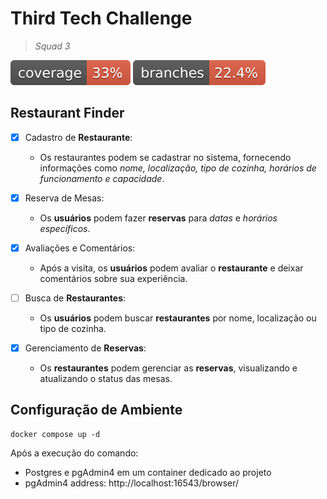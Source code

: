 
# Third Tech Challenge
> _Squad 3_

![Coverage](./badges/jacoco.svg)
![Branches](./badges/branches.svg)

## Restaurant Finder

- [x] Cadastro de **Restaurante**:  
  - Os restaurantes podem se cadastrar no sistema, fornecendo informações como _nome, localização, tipo de cozinha, horários de funcionamento e capacidade_.

- [x] Reserva de Mesas:  
  - Os **usuários** podem fazer **reservas** para _datas_ e _horários específicos_.

- [x] Avaliações e Comentários:  
  - Após a visita, os **usuários** podem avaliar o **restaurante** e deixar comentários sobre sua experiência.

- [ ] Busca de **Restaurantes**:  
  - Os **usuários** podem buscar **restaurantes** por nome, localização ou tipo de cozinha.

- [x] Gerenciamento de **Reservas**:  
  - Os **restaurantes** podem gerenciar as **reservas**, visualizando e atualizando o status das mesas.

## Configuração de Ambiente
```docker
docker compose up -d
```

Após a execução do comando:
- Postgres e pgAdmin4 em um container dedicado ao projeto
- pgAdmin4 address: http://localhost:16543/browser/
